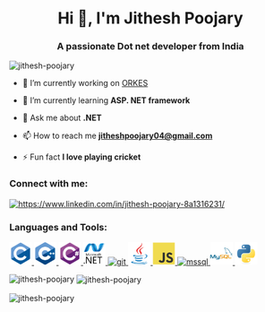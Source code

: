 <h1 align="center">Hi 👋, I'm Jithesh Poojary</h1>
<h3 align="center">A passionate Dot net developer from India</h3>

<p align="left"> <img src="https://komarev.com/ghpvc/?username=jithesh-poojary&label=Profile%20views&color=0e75b6&style=flat" alt="jithesh-poojary" /> </p>

- 🔭 I’m currently working on [ORKES](https://github.com/conductor-sdk/conductor-csharp)

- 🌱 I’m currently learning **ASP. NET framework**

- 💬 Ask me about **.NET**

- 📫 How to reach me **jitheshpoojary04@gmail.com**

- ⚡ Fun fact **I love playing cricket**

<h3 align="left">Connect with me:</h3>
<p align="left">
<a href="https://linkedin.com/in/https://www.linkedin.com/in/jithesh-poojary-8a1316231/" target="blank"><img align="center" src="https://raw.githubusercontent.com/rahuldkjain/github-profile-readme-generator/master/src/images/icons/Social/linked-in-alt.svg" alt="https://www.linkedin.com/in/jithesh-poojary-8a1316231/" height="30" width="40" /></a>
</p>

<h3 align="left">Languages and Tools:</h3>
<p align="left"> <a href="https://www.cprogramming.com/" target="_blank" rel="noreferrer"> <img src="https://raw.githubusercontent.com/devicons/devicon/master/icons/c/c-original.svg" alt="c" width="40" height="40"/> </a> <a href="https://www.w3schools.com/cpp/" target="_blank" rel="noreferrer"> <img src="https://raw.githubusercontent.com/devicons/devicon/master/icons/cplusplus/cplusplus-original.svg" alt="cplusplus" width="40" height="40"/> </a> <a href="https://www.w3schools.com/cs/" target="_blank" rel="noreferrer"> <img src="https://raw.githubusercontent.com/devicons/devicon/master/icons/csharp/csharp-original.svg" alt="csharp" width="40" height="40"/> </a> <a href="https://dotnet.microsoft.com/" target="_blank" rel="noreferrer"> <img src="https://raw.githubusercontent.com/devicons/devicon/master/icons/dot-net/dot-net-original-wordmark.svg" alt="dotnet" width="40" height="40"/> </a> <a href="https://git-scm.com/" target="_blank" rel="noreferrer"> <img src="https://www.vectorlogo.zone/logos/git-scm/git-scm-icon.svg" alt="git" width="40" height="40"/> </a> <a href="https://www.java.com" target="_blank" rel="noreferrer"> <img src="https://raw.githubusercontent.com/devicons/devicon/master/icons/java/java-original.svg" alt="java" width="40" height="40"/> </a> <a href="https://developer.mozilla.org/en-US/docs/Web/JavaScript" target="_blank" rel="noreferrer"> <img src="https://raw.githubusercontent.com/devicons/devicon/master/icons/javascript/javascript-original.svg" alt="javascript" width="40" height="40"/> </a> <a href="https://www.microsoft.com/en-us/sql-server" target="_blank" rel="noreferrer"> <img src="https://www.svgrepo.com/show/303229/microsoft-sql-server-logo.svg" alt="mssql" width="40" height="40"/> </a> <a href="https://www.mysql.com/" target="_blank" rel="noreferrer"> <img src="https://raw.githubusercontent.com/devicons/devicon/master/icons/mysql/mysql-original-wordmark.svg" alt="mysql" width="40" height="40"/> </a> <a href="https://www.python.org" target="_blank" rel="noreferrer"> <img src="https://raw.githubusercontent.com/devicons/devicon/master/icons/python/python-original.svg" alt="python" width="40" height="40"/> </a> </p>

<p><img align="left" src="https://github-readme-stats.vercel.app/api/top-langs?username=jithesh-poojary&show_icons=true&locale=en&layout=compact" alt="jithesh-poojary" /></p>

<p>&nbsp;<img align="center" src="https://github-readme-stats.vercel.app/api?username=jithesh-poojary&show_icons=true&locale=en" alt="jithesh-poojary" /></p>

<p><img align="center" src="https://github-readme-streak-stats.herokuapp.com/?user=jithesh-poojary&" alt="jithesh-poojary" /></p>
